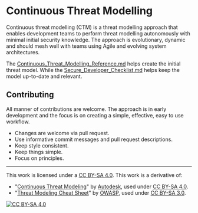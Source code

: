# Continuous Threat Modelling

Continuous threat modelling (CTM) is a threat modelling approach that enables development teams to perform threat modelling autonomously with minimal initial security knowledge. The approach is evolutionary, dynamic and should mesh well with teams using Agile and evolving system architectures.

The [Continuous_Threat_Modelling_Reference.md](Continuous_Threat_Modelling_Reference.md) helps create the initial threat model. While the [Secure_Developer_Checklist.md](Secure_Developer_Checklist.md) helps keep the model up-to-date and relevant.

## Contributing

All manner of contributions are welcome. The approach is in early development and the focus is on creating a simple, effective, easy to use workflow.

* Changes are welcome via pull request.
* Use informative commit messages and pull request descriptions.
* Keep style consistent.
* Keep things simple.
* Focus on principles.

---

This work is licensed under a [CC BY-SA 4.0][cc-by-sa].
This work is a derivative of:

* "[Continuous Threat Modeling](https://github.com/Autodesk/continuous-threat-modeling)" by [Autodesk](https://github.com/Autodesk), used under [CC BY-SA 4.0][cc-by-sa].
* "[Threat Modeling Cheat Sheet](https://github.com/OWASP/CheatSheetSeries/blob/master/cheatsheets/Threat_Modeling_Cheat_Sheet.md)" by [OWASP](https://github.com/OWASP), used under [CC BY-SA 3.0](https://creativecommons.org/licenses/by-sa/3.0/).

[![CC BY-SA 4.0][cc-by-sa-image]][cc-by-sa]

[cc-by-sa]: https://creativecommons.org/licenses/by-sa/4.0/
[cc-by-sa-image]: https://licensebuttons.net/l/by-sa/4.0/88x31.png
[cc-by-sa-shield]: https://img.shields.io/badge/License-CC%20BY--SA%204.0-lightgrey.svg
